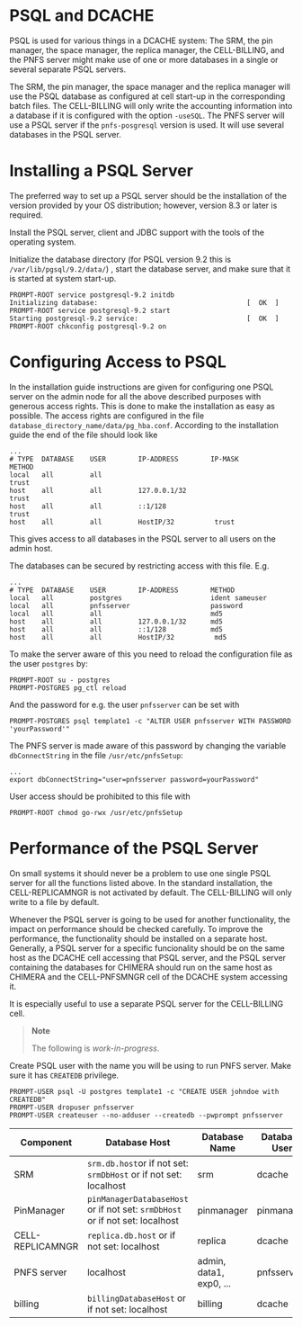 PSQL and DCACHE
===============

PSQL is used for various things in a DCACHE system: The SRM, the pin manager, the space manager, the replica manager, the CELL-BILLING, and the PNFS server might make use of one or more databases in a single or several separate PSQL servers.

The SRM, the pin manager, the space manager and the replica manager will use the PSQL database as configured at cell start-up in the corresponding batch files. The CELL-BILLING will only write the accounting information into a database if it is configured with the option `-useSQL`. The PNFS server will use a PSQL server if the `pnfs-posgresql` version is used. It will use several databases in the PSQL server.

Installing a PSQL Server
========================

The preferred way to set up a PSQL server should be the installation of the version provided by your OS distribution; however, version 8.3 or later is required.

Install the PSQL server, client and JDBC support with the tools of the operating system.

Initialize the database directory (for PSQL version 9.2 this is `/var/lib/pgsql/9.2/data/`) , start the database server, and make sure that it is started at system start-up.

    PROMPT-ROOT service postgresql-9.2 initdb
    Initializing database:                                     [  OK  ]
    PROMPT-ROOT service postgresql-9.2 start
    Starting postgresql-9.2 service:                           [  OK  ]
    PROMPT-ROOT chkconfig postgresql-9.2 on

Configuring Access to PSQL
==========================

In the installation guide instructions are given for configuring one PSQL server on the admin node for all the above described purposes with generous access rights. This is done to make the installation as easy as possible. The access rights are configured in the file `database_directory_name/data/pg_hba.conf`. According to the installation guide the end of the file should look like

    ...
    # TYPE  DATABASE    USER        IP-ADDRESS        IP-MASK           METHOD
    local   all         all                                             trust
    host    all         all         127.0.0.1/32                        trust
    host    all         all         ::1/128                             trust
    host    all         all         HostIP/32          trust

This gives access to all databases in the PSQL server to all users on the admin host.

The databases can be secured by restricting access with this file. E.g.

    ...
    # TYPE  DATABASE    USER        IP-ADDRESS        METHOD
    local   all         postgres                      ident sameuser
    local   all         pnfsserver                    password
    local   all         all                           md5
    host    all         all         127.0.0.1/32      md5
    host    all         all         ::1/128           md5
    host    all         all         HostIP/32          md5

To make the server aware of this you need to reload the configuration file as the user `postgres` by:

    PROMPT-ROOT su - postgres
    PROMPT-POSTGRES pg_ctl reload

And the password for e.g. the user `pnfsserver` can be set with

    PROMPT-POSTGRES psql template1 -c "ALTER USER pnfsserver WITH PASSWORD 'yourPassword'"

The PNFS server is made aware of this password by changing the variable `dbConnectString` in the file `/usr/etc/pnfsSetup`:

    ...
    export dbConnectString="user=pnfsserver password=yourPassword"

User access should be prohibited to this file with

    PROMPT-ROOT chmod go-rwx /usr/etc/pnfsSetup

Performance of the PSQL Server
==============================

On small systems it should never be a problem to use one single PSQL server for all the functions listed above. In the standard installation, the CELL-REPLICAMNGR is not activated by default. The CELL-BILLING will only write to a file by default.

Whenever the PSQL server is going to be used for another functionality, the impact on performance should be checked carefully. To improve the performance, the functionality should be installed on a separate host. Generally, a PSQL server for a specific funcionality should be on the same host as the DCACHE cell accessing that PSQL server, and the PSQL server containing the databases for CHIMERA should run on the same host as CHIMERA and the CELL-PNFSMNGR cell of the DCACHE system accessing it.

It is especially useful to use a separate PSQL server for the CELL-BILLING cell.

> **Note**
>
> The following is *work-in-progress*.

Create PSQL user with the name you will be using to run PNFS server. Make sure it has `CREATEDB` privilege.

    PROMPT-USER psql -U postgres template1 -c "CREATE USER johndoe with CREATEDB"
    PROMPT-USER dropuser pnfsserver
    PROMPT-USER createuser --no-adduser --createdb --pwprompt pnfsserver

| Component        | Database Host                                                                | Database Name           | Database User | Database Password |
|------------------|------------------------------------------------------------------------------|-------------------------|---------------|-------------------|
| SRM              | `srm.db.host`or if not set: `srmDbHost` or if not set: localhost             | srm                     | dcache        | `--free--`        |
| PinManager       | `pinManagerDatabaseHost` or if not set: `srmDbHost` or if not set: localhost | pinmanager              | pinmanager    | `--free--`        |
| CELL-REPLICAMNGR | `replica.db.host` or if not set: localhost                                   | replica                 | dcache        | `--free--`        |
| PNFS server      | localhost                                                                    | admin, data1, exp0, ... | pnfsserver    | --free--          |
| billing          | `billingDatabaseHost` or if not set: localhost                               | billing                 | dcache        | `--free--`        |


